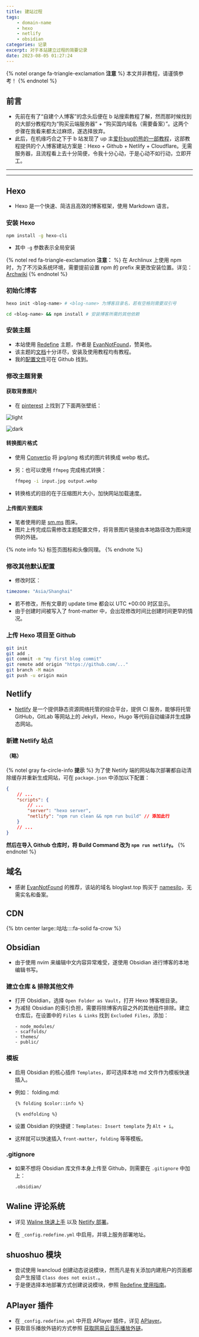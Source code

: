```yaml
---
title: 建站过程
tags:
    - domain-name
    - hexo
    - netlify
    - obsidian
categories: 记录
excerpt: 对于本站建立过程的简要记录
date: 2023-08-05 01:27:24
---
```


{% notel orange fa-triangle-exclamation **注意** %}
本文并非教程，请谨慎参考！
{% endnotel %}

## 前言

-   先前在有了“自建个人博客”的念头后便在 b 站搜索教程了解，然而那时候找到的大部分教程均为“购买云端服务器” + “购买国内域名（需要备案）”。这两个步骤在我看来都太过麻烦，遂选择放弃。
-   此后，在机缘巧合之下于 b 站发现了 up 主[爱扑bug的熊的一部教程](https://www.bilibili.com/video/BV1qD4y1z783)，这部教程提供的个人博客建站方案是：Hexo + Github + Netlify + Cloudflare。无需服务器，且流程看上去十分简便，令我十分心动，于是心动不如行动，立即开工。

---

---

## Hexo

-   Hexo 是一个快速、简洁且高效的博客框架，使用 Markdown 语言。

### 安装 Hexo

```bash
npm install -g hexo-cli
```

-   其中 `-g` 参数表示全局安装

{% notel red fa-triangle-exclamation **注意：** %}
在 Archlinux 上使用 npm 时，为了不污染系统环境，需要提前设置 npm 的 prefix 来更改安装位置。详见：[Archwiki](https://wiki.archlinux.org/title/Node.js#Allow_user-wide_installations)
{% endnotel %}

### 初始化博客

```bash
hexo init <blog-name> # <blog-name> 为博客目录名，若有空格则需要双引号
```

```bash
cd <blog-name> && npm install # 安装博客所需的其他依赖
```

### 安装主题

-   本站使用 [Redefine](https://redefine-docs.ohevan.com/en/getting-started) 主题，作者是 [EvanNotFound](https://github.com/EvanNotFound)，赞美他。
-   该主题的[文档](https://redefine-docs.ohevan.com/en/getting-started)十分详尽，安装及使用教程均有教程。
-   我的[配置文件](https://github.com/LAST7/LastBlog/blob/main/_config.redefine.yml)可在 Github 找到。

### 修改主题背景

#### 获取背景图片

-   在 [pinterest](https://www.pinterest.com/) 上找到了下面两张壁纸：

![light](https://s2.loli.net/2023/08/02/7FHrp8tKTs19LXl.webp)

![dark](https://s2.loli.net/2023/08/02/PcTUxnkrVFZRMeu.webp)

#### 转换图片格式

-   使用 [Convertio](https://convertio.co/) 将 jpg/png 格式的图片转换成 webp 格式。
-   另：也可以使用 `ffmpeg` 完成格式转换：

    ```bash
    ffmpeg -i input.jpg output.webp
    ```

-   转换格式的目的在于压缩图片大小，加快网站加载速度。

#### 上传图片至图床

-   笔者使用的是 [sm.ms](https://sm.ms/) 图床。
-   图片上传完成后需修改主题配置文件，将背景图片链接由本地路径改为图床提供的外链。

{% note info  %}
标签页图标和头像同理。
{% endnote %}

### 修改其他默认配置

-   修改时区：

```yaml
timezone: "Asia/Shanghai"
```

-   若不修改，所有文章的 update time 都会以 UTC +00:00 时区显示。
-   由于创建时间被写入了 front-matter 中，会出现修改时间比创建时间更早的情况。

### 上传 Hexo 项目至 Github

```bash
git init
git add .
git commit -m "my first blog commit"
git remote add origin "https://github.com/..."
git branch -M main
git push -u origin main
```

## Netlify

-   [Netlify](https://www.netlify.com/) 是一个提供静态资源网络托管的综合平台，提供 CI 服务，能够将托管 GitHub，GitLab 等网站上的 Jekyll，Hexo，Hugo 等代码自动编译并生成静态网站。

### 新建 Netlify 站点

#### **（略）**

{% notel gray fa-circle-info **提示** %}
为了使 Netlify 端的网站每次部署都自动清除缓存并重新生成网站，可在 `package.json` 中添加以下配置：

```json
{
    // ...
    "scripts": {
        // ...
        "server": "hexo server",
        "netlify": "npm run clean && npm run build" // 添加此行
    }
    // ...
}
```

**然后在导入 Github 仓库时，将 Build Command 改为 `npm run netlify`。**
{% endnotel %}

## 域名

-   感谢 [EvanNotFound](https://github.com/EvanNotFound) 的推荐，该站的域名 bloglast.top 购买于 [namesilo](https://www.namesilo.com/)，无需实名和备案。

## CDN

{% btn center large::咕咕::::fa-solid fa-crow %}

## Obsidian

-   由于使用 nvim 来编辑中文内容异常难受，遂使用 Obsidian 进行博客的本地编辑书写。

### 建立仓库 & 排除其他文件

-   打开 Obsidian，选择 `Open Folder as Vault`，打开 Hexo 博客根目录。
-   为减轻 Obsidian 的索引负担，需要将除博客内容之外的其他组件排除。建立仓库后，在设置中的 `Files & Links` 找到 `Excluded Files`，添加：
    ```plaintext
    - node_modules/
    - scaffolds/
    - themes/
    - public/
    ```

### 模板

-   启用 Obsidian 的核心插件 `Templates`，即可选择本地 md 文件作为模板快速插入。
-   例如：
    folding.md:

    ```markdown
    {% folding $color::info %}

    {% endfolding %}
    ```

-   设置 Obsidian 的快捷键：`Templates: Insert template` 为 `Alt + i`。
-   这样就可以快速插入 `front-matter`，`folding` 等等模板。

### .gitignore

-   如果不想将 Obsidian 库文件本身上传至 Github，则需要在 `.gitignore` 中加上：
    ```plaintext
    .obsidian/
    ```

## Waline 评论系统

-   详见 [Waline 快速上手](https://waline.js.org/guide/get-started/) 以及 [Netlify 部署](https://waline.js.org/guide/deploy/netlify.html)。

-   在 `_config.redefine.yml` 中启用，并填上服务部署地址。

## shuoshuo 模块

-   尝试使用 leancloud 创建动态说说模块，然而凡是有关添加内建用户的页面都会产生报错 `Class does not exist.`。
-   于是便选择本地部署方式创建说说模块，参照 [Redefine 使用指南](https://redefine-docs.ohevan.com/shuoshuo/essays)。

## APlayer 插件

-   在 `_config.redefine.yml` 中开启 APlayer 插件，详见 [APlayer](https://github.com/DIYgod/APlayer)。
-   获取音乐播放外链的方式参照 [获取网易云音乐播放外链](https://bloglast.top/2023/08/07/%E7%BD%91%E6%98%93%E4%BA%91%E6%92%AD%E6%94%BE%E5%A4%96%E9%93%BE/)。
